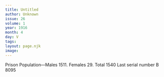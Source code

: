```yaml
---
title: Untitled
author: Unknown
issue: 26
volume: 1
year: 1916
month: 4
day: V
tags:
layout: page.njk
image:
---
```

Prison Population—Males 1511. Females 29. Total 1540 Last serial number B 8095 

